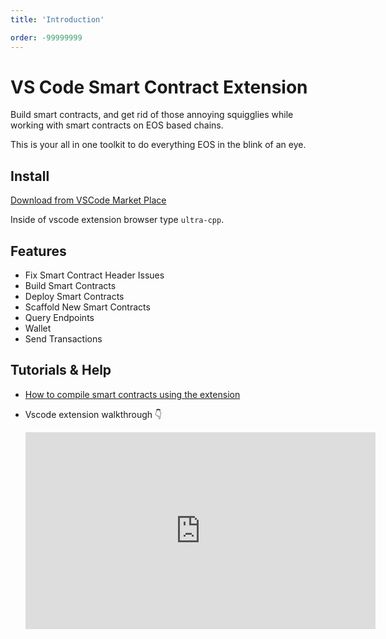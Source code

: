 ```yaml
---
title: 'Introduction'

order: -99999999
---
```


# VS Code Smart Contract Extension

Build smart contracts, and get rid of those annoying squigglies while working with smart contracts on EOS based chains.

This is your all in one toolkit to do everything EOS in the blink of an eye.

## Install

[Download from VSCode Market Place](https://marketplace.visualstudio.com/items?itemName=ultraio.ultra-cpp)

Inside of vscode extension browser type `ultra-cpp`.

## Features

-   Fix Smart Contract Header Issues
-   Build Smart Contracts
-   Deploy Smart Contracts
-   Scaffold New Smart Contracts
-   Query Endpoints
-   Wallet
-   Send Transactions

## Tutorials & Help

-   [How to compile smart contracts using the extension](../../tutorials/smart-contracts/compile.md)

-   Vscode extension walkthrough 👇
    <iframe width="560" height="315" src="https://www.youtube.com/embed/XhCPDQ2ugtw?si=srK0jAAeCHdndofZ" title="YouTube video player" frameborder="0" allow="accelerometer; autoplay; clipboard-write; encrypted-media; gyroscope; picture-in-picture; web-share" referrerpolicy="strict-origin-when-cross-origin" allowfullscreen></iframe>
